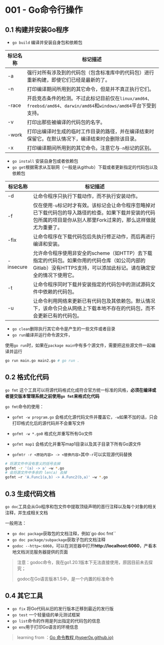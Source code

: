 # 001 - Go命令行操作

## 0.1 构建并安装Go程序
+ `go build` 编译并安装自身包和依赖包

| 标记名称 | 标记描述                                                     |
| -------- | ------------------------------------------------------------ |
| -a       | 强行对所有涉及到的代码包（包含标准库中的代码包）进行重新构建，即使它们已经是最新的了。 |
| -n       | 打印编译期间所用到的其它命令，但是并不真正执行它们。         |
| -race    | 开启竞态条件的检测。不过此标记目前仅在`linux/amd64`、`freebsd/amd64`、`darwin/amd64`和`windows/amd64`平台下受到支持。 |
| -v       | 打印出那些被编译的代码包的名字。                             |
| -work    | 打印出编译时生成的临时工作目录的路径，并在编译结束时保留它。在默认情况下，编译结束时会删除该目录。 |
| -x       | 打印编译期间所用到的其它命令。注意它与`-n`标记的区别。       |

+ `go install` 安装自身包或者依赖包
+ `go get`根据需求从互联网（一般是从github）下载或者更新指定的代码包以及依赖包

| 标记名称  | 标记描述                                                     |
| --------- | ------------------------------------------------------------ |
| -d        | 让命令程序只执行下载动作，而不执行安装动作。                 |
| -f        | 仅在使用`-u`标记时才有效。该标记会让命令程序忽略掉对已下载代码包的导入路径的检查。如果下载并安装的代码包所属的项目是你从别人那里Fork过来的，那么这样做就尤为重要了。 |
| -fix      | 让命令程序在下载代码包后先执行修正动作，而后再进行编译和安装。 |
| -insecure | 允许命令程序使用非安全的scheme（如HTTP）去下载指定的代码包。如果你用的代码仓库（如公司内部的Gitlab）没有HTTPS支持，可以添加此标记。请在确定安全的情况下使用它。 |
| -t        | 让命令程序同时下载并安装指定的代码包中的测试源码文件中依赖的代码包。 |
| -u        | 让命令利用网络来更新已有代码包及其依赖包。默认情况下，该命令只会从网络上下载本地不存在的代码包，而不会更新已有的代码包。 |

+ `go clean`删除执行其它命令是产生的一些文件或者目录
+ `go run`编译并运行命令源文件，

使用`go run`时，如果在`package main`中有多个源文件，需要把这些源文件一起编译并运行

```bash
go run main.go main2.go # go run .
```

## 0.2 格式化代码

`go fmt` 这个工具可以将源代码格式化成符合官方统一标准的风格，**必须在编译或者提交版本管理系统之前使用`go fmt`来格式化代码**

`go fmt`命令的使用：

+ `gofmt -w program.go` 会格式化源代码文件并覆盖它，`-w`如果不加的话，只会打印格式化后的源代码并不会重写文件

+  `gofmt -w *.go0` 格式化并重写所有Go文件

+  `gofmt map1` 会格式化并重写map1目录以及其子目录下所有Go源文件

+  `gofmtr -r <原始内容> -> <替换内容>`其中`-r`可以实现源代码替换

  ```bash
  # 将源文件中没有意义的括号去掉
  gofmt -r '(a) -> a' –w *.go
  # 会将源文件中多余的 len(a) 去掉
  gofmt –r 'A.Func1(a,b) -> A.Func2(b,a)' –w *.go
  ```

## 0.3 生成代码文档
`go doc`工具会从Go程序和包文件中提取顶级声明的首行注释以及每个对象的相关注释，并生成相关文档

一般用法：

+ `go doc package`获取包的文档注释，例如`go doc fmt``
+ `go doc package/subpackage`获取子包的文档注释
+ `godoc --http=:6060`，可以在浏览器中打开**http://localhost:6060**，产看本地文档浏览服务器提供的页面

> 注意：godoc命令，我在go1.20.1版本下无法直接使用，原因目前未去探究；
>
> godoc在Go语言版本1.5中，是一个内置的标准命令

## 0.4 其它工具
+  `go fix` 将Go代码从旧的发行版本迁移到最近的发行版
+  `go test` 一个轻量级的单元测试框架
+ `go list`命令的作用是列出指定的代码包的信息
+ `go env`用于打印Go语言的环境信息

>  learning from ：[Go 命令教程 (hyper0x.github.io)](https://hyper0x.github.io/go_command_tutorial/#/)